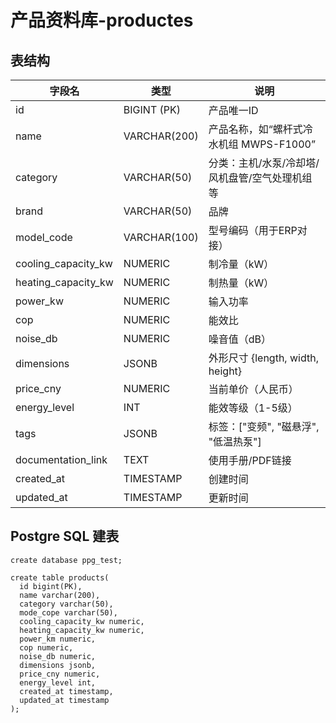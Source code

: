 # 产品资料库-productes



## 表结构

| 字段名              | 类型         | 说明                                           |
| ------------------- | ------------ | ---------------------------------------------- |
| id                  | BIGINT (PK)  | 产品唯一ID                                     |
| name                | VARCHAR(200) | 产品名称，如“螺杆式冷水机组 MWPS-F1000”        |
| category            | VARCHAR(50)  | 分类：主机/水泵/冷却塔/风机盘管/空气处理机组等 |
| brand               | VARCHAR(50)  | 品牌                                           |
| model_code          | VARCHAR(100) | 型号编码（用于ERP对接）                        |
| cooling_capacity_kw | NUMERIC      | 制冷量（kW）                                   |
| heating_capacity_kw | NUMERIC      | 制热量（kW）                                   |
| power_kw            | NUMERIC      | 输入功率                                       |
| cop                 | NUMERIC      | 能效比                                         |
| noise_db            | NUMERIC      | 噪音值（dB）                                   |
| dimensions          | JSONB        | 外形尺寸 {length, width, height}               |
| price_cny           | NUMERIC      | 当前单价（人民币）                             |
| energy_level        | INT          | 能效等级（1-5级）                              |
| tags                | JSONB        | 标签：["变频", "磁悬浮", "低温热泵"]           |
| documentation_link  | TEXT         | 使用手册/PDF链接                               |
| created_at          | TIMESTAMP    | 创建时间                                       |
| updated_at          | TIMESTAMP    | 更新时间                                       |





## Postgre SQL 建表

```postgresql
create database ppg_test;

create table products(
  id bigint(PK),
  name varchar(200),
  category varchar(50),
  mode_cope varchar(50),
  cooling_capacity_kw numeric,
  heating_capacity_kw numeric,
  power_km numeric,
  cop numeric,
  noise_db numeric,
  dimensions jsonb,
  price_cny numeric,
  energy_level int,
  created_at timestamp,
  updated_at timestamp
);
```


